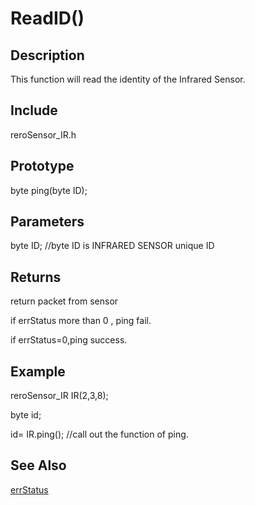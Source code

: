 # ReadID() #

## Description ##
This function will read the identity of the Infrared Sensor. 

## Include ##
reroSensor_IR.h

## Prototype ##
byte ping(byte ID);

## Parameters ##
byte ID; //byte ID is INFRARED SENSOR unique ID

## Returns ##
 return packet from sensor
 
if errStatus more than 0 , ping fail.

if errStatus=0,ping success.

## Example ##
reroSensor_IR IR(2,3,8);

byte id;

id= IR.ping(); //call out the function of ping.

## See Also ##

[errStatus](https://github.com/syamimi96/Library-for-Rero-infrared-sensor-/blob/wiki/Example/errStatus.md)

